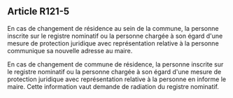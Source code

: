 ## Article R121-5

En cas de changement de résidence au sein de la commune, la personne inscrite sur le registre nominatif
ou la personne chargée à son égard d'une mesure de protection juridique avec représentation relative à la
personne communique sa nouvelle adresse au maire.

En cas de changement de commune de résidence, la personne inscrite sur le registre nominatif ou la personne
chargée à son égard d'une mesure de protection juridique avec représentation relative à la personne en
informe le maire. Cette information vaut demande de radiation du registre nominatif.


